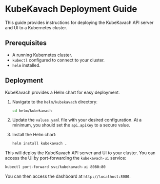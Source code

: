 
# KubeKavach Deployment Guide

This guide provides instructions for deploying the KubeKavach API server and UI to a Kubernetes cluster.

## Prerequisites

*   A running Kubernetes cluster.
*   `kubectl` configured to connect to your cluster.
*   `helm` installed.

## Deployment

KubeKavach provides a Helm chart for easy deployment.

1.  Navigate to the `helm/kubekavach` directory:
    ```bash
    cd helm/kubekavach
    ```

2.  Update the `values.yaml` file with your desired configuration. At a minimum, you should set the `api.apiKey` to a secure value.

3.  Install the Helm chart:
    ```bash
    helm install kubekavach .
    ```

This will deploy the KubeKavach API server and UI to your cluster. You can access the UI by port-forwarding the `kubekavach-ui` service:

```bash
kubectl port-forward svc/kubekavach-ui 8080:80
```

You can then access the dashboard at `http://localhost:8080`.
